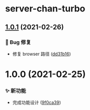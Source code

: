 # server-chan-turbo

## [1.0.1](https://github.com/CaoMeiYouRen/server-chan-turbo/compare/v1.0.0...v1.0.1) (2021-02-26)


### 🐛 Bug 修复

* 修复 browser 路径 ([dd31b16](https://github.com/CaoMeiYouRen/server-chan-turbo/commit/dd31b16))

# 1.0.0 (2021-02-25)


### ✨ 新功能

* 完成功能设计 ([9f0ca39](https://github.com/CaoMeiYouRen/server-chan-turbo/commit/9f0ca39))
